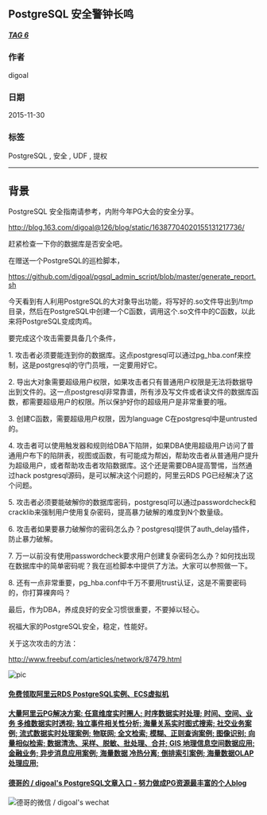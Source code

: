 ## PostgreSQL 安全警钟长鸣  
##### [TAG 6](../class/6.md)
                                   
### 作者                                   
digoal                                    
                                      
### 日期                                    
2015-11-30                                                            
                                    
### 标签                                                                                                                                                    
PostgreSQL , 安全 , UDF , 提权              
                                
----                                    
                                  
## 背景       
PostgreSQL 安全指南请参考，内附今年PG大会的安全分享。  
  
http://blog.163.com/digoal@126/blog/static/16387704020155131217736/  
  
赶紧检查一下你的数据库是否安全吧。  
  
在赠送一个PostgreSQL的巡检脚本，  
  
https://github.com/digoal/pgsql_admin_script/blob/master/generate_report.sh  
  
今天看到有人利用PostgreSQL的大对象导出功能，将写好的.so文件导出到/tmp目录，然后在PostgreSQL中创建一个C函数，调用这个.so文件中的C函数，以此来将PostgreSQL变成肉鸡。  
  
要完成这个攻击需要具备几个条件，  
  
1\. 攻击者必须要能连到你的数据库。这点postgresql可以通过pg_hba.conf来控制，这是postgresql的守门员哦，一定要用好它。  
  
2\. 导出大对象需要超级用户权限，如果攻击者只有普通用户权限是无法将数据导出到文件的。这一点postgresql非常靠谱，所有涉及写文件或者读文件的数据库函数，都需要超级用户的权限。所以保护好你的超级用户是非常重要的哦。  
  
3\. 创建C函数，需要超级用户权限，因为language C在postgresql中是untrusted的。  
  
4\. 攻击者可以使用触发器和规则给DBA下陷阱，如果DBA使用超级用户访问了普通用户布下的陷阱表，视图或函数，有可能成为帮凶，帮助攻击者从普通用户提升为超级用户，或者帮助攻击者攻陷数据库。这个还是需要DBA提高警惕，当然通过hack postgresql源码，是可以解决这个问题的，阿里云RDS PG已经解决了这个问题。  
  
5\. 攻击者必须要能破解你的数据库密码，postgresql可以通过passwordcheck和cracklib来强制用户使用复杂密码，提高暴力破解的难度到N个数量级。  
  
6\. 攻击者如果要暴力破解你的密码怎么办？postgresql提供了auth_delay插件，防止暴力破解。  
  
7\. 万一以前没有使用passwordcheck要求用户创建复杂密码怎么办？如何找出现在数据库中的简单密码呢？我在巡检脚本中提供了方法。大家可以参照做一下。  
  
8\. 还有一点非常重要，pg_hba.conf中千万不要用trust认证，这是不需要密码的，你打算裸奔吗？  
  
最后，作为DBA，养成良好的安全习惯很重要，不要掉以轻心。  
  
祝福大家的PostgreSQL安全，稳定，性能好。  
  
关于这次攻击的方法：  
  
http://www.freebuf.com/articles/network/87479.html  
  
![pic](20151130_01_pic_001.png)  
      
            
  
  
  
  
  
  
  
  
  
  
  
  
  
  
  
  
  
  
  
  
  
  
  
  
  
  
  
  
  
  
  
  
  
  
  
  
  
#### [免费领取阿里云RDS PostgreSQL实例、ECS虚拟机](https://www.aliyun.com/database/postgresqlactivity "57258f76c37864c6e6d23383d05714ea")
  
  
#### [大量阿里云PG解决方案: 任意维度实时圈人; 时序数据实时处理; 时间、空间、业务 多维数据实时透视; 独立事件相关性分析; 海量关系实时图式搜索; 社交业务案例; 流式数据实时处理案例; 物联网; 全文检索; 模糊、正则查询案例; 图像识别; 向量相似检索; 数据清洗、采样、脱敏、批处理、合并; GIS 地理信息空间数据应用; 金融业务; 异步消息应用案例; 海量数据 冷热分离; 倒排索引案例; 海量数据OLAP处理应用;](https://yq.aliyun.com/topic/118 "40cff096e9ed7122c512b35d8561d9c8")
  
  
#### [德哥的 / digoal's PostgreSQL文章入口 - 努力做成PG资源最丰富的个人blog](https://github.com/digoal/blog/blob/master/README.md "22709685feb7cab07d30f30387f0a9ae")
  
  
![德哥的微信 / digoal's wechat](../pic/digoal_weixin.jpg "f7ad92eeba24523fd47a6e1a0e691b59")
  
